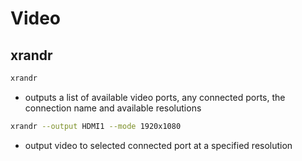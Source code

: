 # Video 

## xrandr
  ```bash
  xrandr
  ```
- outputs a list of available video ports, any connected ports, the connection name and available resolutions

```bash
xrandr --output HDMI1 --mode 1920x1080
```
- output video to selected connected port at a specified resolution